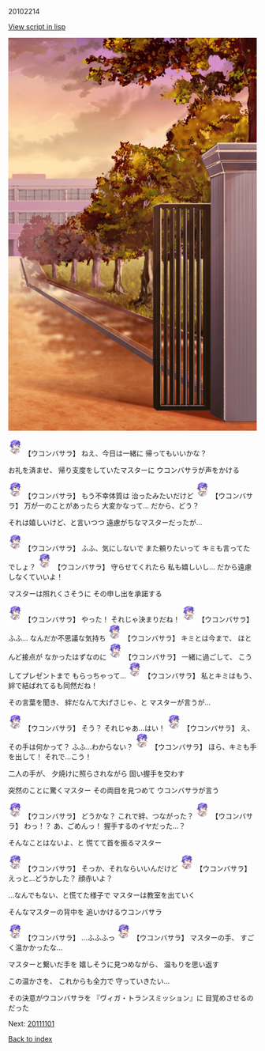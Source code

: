 20102214

[View script in lisp](../scripts/20102214.txt)

![schoolgate_evening.png](../images/backgrounds/schoolgate_evening.png)

<img src="../images/units/201021.png" alt="201021.png" height="34"/>
【ウコンバサラ】
ねえ、今日は一緒に
帰ってもいいかな？

お礼を済ませ、
帰り支度をしていたマスターに
ウコンバサラが声をかける

<img src="../images/units/201021.png" alt="201021.png" height="34"/>
【ウコンバサラ】
もう不幸体質は
治ったみたいだけど

<img src="../images/units/201021.png" alt="201021.png" height="34"/>
【ウコンバサラ】
万が一のことがあったら
大変かなって…
だから、どう？

それは嬉しいけど、と言いつつ
遠慮がちなマスターだったが…

<img src="../images/units/201021.png" alt="201021.png" height="34"/>
【ウコンバサラ】
ふふ、気にしないで
また頼りたいって
キミも言ってたでしょ？

<img src="../images/units/201021.png" alt="201021.png" height="34"/>
【ウコンバサラ】
守らせてくれたら
私も嬉しいし…
だから遠慮しなくていいよ！

マスターは照れくさそうに
その申し出を承諾する

<img src="../images/units/201021.png" alt="201021.png" height="34"/>
【ウコンバサラ】
やった！
それじゃ決まりだね！

<img src="../images/units/201021.png" alt="201021.png" height="34"/>
【ウコンバサラ】
ふふ…
なんだか不思議な気持ち

<img src="../images/units/201021.png" alt="201021.png" height="34"/>
【ウコンバサラ】
キミとは今まで、
ほとんど接点が
なかったはずなのに

<img src="../images/units/201021.png" alt="201021.png" height="34"/>
【ウコンバサラ】
一緒に過ごして、
こうしてプレゼントまで
もらっちゃって…

<img src="../images/units/201021.png" alt="201021.png" height="34"/>
【ウコンバサラ】
私とキミはもう、
絆で結ばれてるも同然だね！

その言葉を聞き、
絆だなんて大げさじゃ、と
マスターが言うが…

<img src="../images/units/201021.png" alt="201021.png" height="34"/>
【ウコンバサラ】
そう？
それじゃあ…はい！

<img src="../images/units/201021.png" alt="201021.png" height="34"/>
【ウコンバサラ】
え、その手は何かって？
ふふ…わからない？

<img src="../images/units/201021.png" alt="201021.png" height="34"/>
【ウコンバサラ】
ほら、キミも手を出して！
それで…こう！

二人の手が、
夕焼けに照らされながら
固い握手を交わす

突然のことに驚くマスター
その両目を見つめて
ウコンバサラが言う

<img src="../images/units/201021.png" alt="201021.png" height="34"/>
【ウコンバサラ】
どうかな？
これで絆、つながった？

<img src="../images/units/201021.png" alt="201021.png" height="34"/>
【ウコンバサラ】
わっ！？
あ、ごめんっ！
握手するのイヤだった…？

そんなことはないよ、と
慌てて首を振るマスター

<img src="../images/units/201021.png" alt="201021.png" height="34"/>
【ウコンバサラ】
そっか、それならいいんだけど

<img src="../images/units/201021.png" alt="201021.png" height="34"/>
【ウコンバサラ】
えっと…どうかした？
顔赤いよ？

…なんでもない、と慌てた様子で
マスターは教室を出ていく

そんなマスターの背中を
追いかけるウコンバサラ

<img src="../images/units/201021.png" alt="201021.png" height="34"/>
【ウコンバサラ】
…ふふふっ

<img src="../images/units/201021.png" alt="201021.png" height="34"/>
【ウコンバサラ】
マスターの手、
すごく温かかったな…

マスターと繋いだ手を
嬉しそうに見つめながら、
温もりを思い返す

この温かさを、
これからも全力で
守っていきたい…

その決意がウコンバサラを
『ヴィガ・トランスミッション』に
目覚めさせるのだった


Next: [20111101](20111101.md)

[Back to index](index.md)
